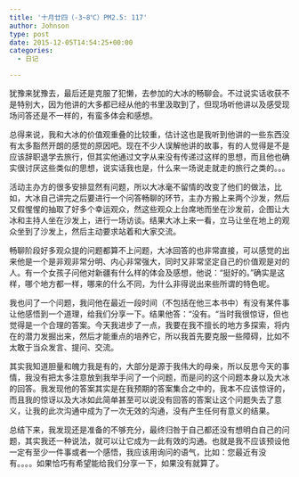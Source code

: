 ```yaml
---
title: '十月廿四（-3~8℃）PM2.5: 117'
author: Johnson
type: post
date: 2015-12-05T14:54:25+00:00
categories:
  - 日记

---
```

犹豫来犹豫去，最后还是克服了犯懒，去参加的大冰的畅聊会。不过说实话收获不是特别大，因为他讲的大多都已经从他的书里汲取到了，但现场听他讲以及感受现场问答还是不一样的，有蛮多体会和感想。

总得来说，我和大冰的价值观重叠的比较重，估计这也是我听到他讲的一些东西没有太多豁然开朗的感觉的原因吧。现在不少人误解他讲的故事，有的人觉得是不是应该辞职退学去旅行，但其实他通过文字从来没有传递过这样的思想，而且他也确实很讨厌这些类似的思想，说实话我也是，什么来一场说走就走的旅行之类的。。。

活动主办方的很多安排显然有问题，所以大冰毫不留情的改变了他们的做法，比如，大冰自己讲完之后要进行一个问答畅聊的环节，主办方搬上来两个沙发，然后又假惺惺的抽取了好多个幸运观众，然这些观众上台席地而坐在沙发前，企图让大冰和主持人坐在沙发上，进行一场访谈。结果大冰上来一看，立马让坐在地上的观众坐到了沙发上，然后主动要求站着和大家交流。

畅聊阶段好多观众提的问题都算不上问题，大冰回答的也非常直接，可以感觉的出来他是一个是非观非常分明、内心非常强大，同时又非常坚定自己的价值观是对的人。有一个女孩子问他对新疆有什么样的体会及感想，他说：“挺好的。”确实是这样，哪个地方都一样，哪来的什么不同，为什么非得说出来些所谓的特色呢。

我也问了一个问题，我问他在最近一段时间（不包括在他三本书中）有没有某件事让他感悟到一个道理，给我们分享一下。结果他答：“没有。“当时我很惊讶，但也觉得是一个合理的答案。今天我进步了一点，我要在我不擅长的地方多探索，将内在的潜力发掘出来，然后才能重点的培养它，所以我首先要克服一些障碍，比如不太敢于当众发言、提问、交流。

其实我知道胆量和魄力我是有的，大部分是源于我伟大的母亲，所以反思今天的事情，我没有把太多注意放到我举手问了一个问题，而是问的这个问题本身以及大冰的回答。我发现他的答案其实是在我预期的答案集合之中的，我本不应该惊讶的，而且我的惊讶以及大冰如此简单甚至可以说没有回答的答案让这个问题失去了意义，让我的此次沟通中成为了一次无效的沟通，没有产生任何有意义的结果。

总结下来，我发现还是准备的不够充分，最终归咎于自己都还没有想明白自己的问题，其实我还一种说法，就可以让它成为一此有效的沟通。也就是我不应该预设他一定有至少一件事或者一个感悟，我应该用询问的语气，比如：您最近有没有。。。。如果恰巧有希望能给我们分享一下，如果没有就算了。